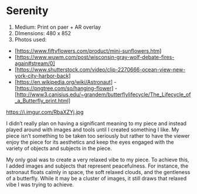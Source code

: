 # Serenity

1. Medium: Print on paer + AR overlay
2. DImensions: 480 x 852
3. Photos used: 
- [https://www.fiftyflowers.com/product/mini-sunflowers.htm]
- [https://www.wuwm.com/post/wisconsin-gray-wolf-debate-fires-again#stream/0]
- [https://www.shutterstock.com/video/clip-2270666-ocean-view-new-york-city-harbor-back]
- [https://en.wikipedia.org/wiki/Astronaut]
-[https://pngtree.com/so/hanging-flower]
-[http://www3.canisius.edu/~grandem/butterflylifecycle/The_Lifecycle_of_a_Butterfly_print.html]

https://i.imgur.com/RbaXZYj.jpg

I didn’t really plan on having a significant meaning to my piece and instead played around with images and tools until I created something I like. My piece isn’t something to be taken too seriously but rather to have the viewer enjoy the piece for its aesthetics and keep the eyes engaged with the variety of objects and subjects in the piece.

My only goal was to create a very relaxed vibe to my piece. To achieve this, I added images and subjects that represent peacefulness. For instance, the astronaut floats calmly in space, the soft relaxed clouds, and the gentleness of a butterfly. While it may be a cluster of images, it still draws that relaxed vibe I was trying to achieve. 
